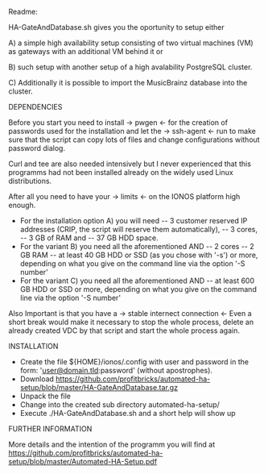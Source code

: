 Readme:

HA-GateAndDatabase.sh gives you the oportunity to setup either

A) a simple high availability setup consisting of two virtual machines (VM) as gateways with an additional VM behind it or

B) such setup with another setup of a high avalability PostgreSQL cluster.

C) Additionally it is possible to import the MusicBrainz database into the cluster.


DEPENDENCIES

Before you start you need to install
-> pwgen <-      for the creation of passwords used for the installation and let the
-> ssh-agent <-  run to make sure that the script can copy lots of files and change configurations without password dialog.

Curl and tee are also needed intensively but I never experienced that this programms had not been installed already on the widely used Linux distributions.

After all you need to have your
-> limits <-     on the IONOS platform high enough.

- For the installation option A) you will need
    -- 3 customer reserved IP addresses (CRIP, the script will reserve them automatically),
    -- 3 cores,
    -- 3 GB of RAM and
    -- 37 GB HDD space.
- For the variant B) you need all the aforementioned AND
    -- 2 cores
    -- 2 GB RAM
    -- at least 40 GB HDD or SSD (as you chose with '-s') or more, depending on what you give on the command line via the option '-S number'
- For the variant C) you need all the aforementioned AND
    -- at least 600 GB HDD or SSD or more, depending on what you give on the command line via the option '-S number'

Also Important is that you have a
-> stable internect connection <-
Even a short break would make it necessary to stop the whole process, delete an already created VDC by that script and start the whole process again.

INSTALLATION

- Create the file ${HOME}/ionos/.config with user and password in the form: 'user@domain.tld:password' (without apostrophes).
- Download https://github.com/profitbricks/automated-ha-setup/blob/master/HA-GateAndDatabase.tar.gz
- Unpack the file
- Change into the created sub directory automated-ha-setup/
- Execute ./HA-GateAndDatabase.sh and a short help will show up

FURTHER INFORMATION

More details and the intention of the programm you will find at
https://github.com/profitbricks/automated-ha-setup/blob/master/Automated-HA-Setup.pdf

